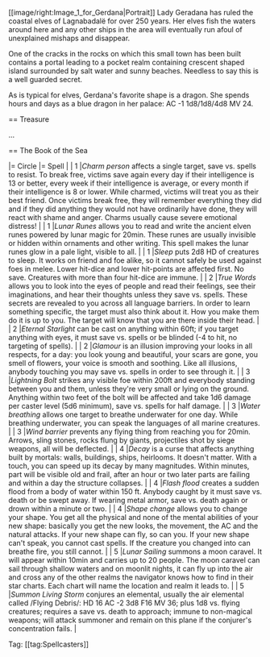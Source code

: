 [[image/right:Image_1_for_Gerdana|Portrait]] Lady Geradana has ruled
the coastal elves of Lagnabadalë for over 250 years. Her elves fish
the waters around here and any other ships in the area will eventually
run afoul of unexplained mishaps and disappear.

One of the cracks in the rocks on which this small town has been built
contains a portal leading to a pocket realm containing crescent shaped
island surrounded by salt water and sunny beaches. Needless to say
this is a well guarded secret.

As is typical for elves, Gerdana's favorite shape is a dragon. She
spends hours and days as a blue dragon in her palace: AC -1
1d8/1d8/4d8 MV 24.

== Treasure

...

== The Book of the Sea

|= Circle |= Spell |
| 1 |*Charm person* affects a single target, save vs. spells to resist. To break free, victims save again every day if their intelligence is 13 or better, every week if their intelligence is average, or every month if their intelligence is 8 or lower. While charmed, victims will treat you as their best friend. Once victims break free, they will remember everything they did and if they did anything they would not have ordinarily have done, they will react with shame and anger. Charms usually cause severe emotional distress! |
| 1 |*Lunar Runes* allows you to read and write the ancient elven runes powered by lunar magic for 20min. These runes are usually invisible or hidden within ornaments and other writing. This spell makes the lunar runes glow in a pale light, visible to all. |
| 1 |*Sleep* puts 2d8 HD of creatures to sleep. It works on friend and foe alike, so it cannot safely be used against foes in melee. Lower hit-dice and lower hit-points are affected first. No save. Creatures with more than four hit-dice are immune. |
| 2 |*True Words* allows you to look into the eyes of people and read their feelings, see their imaginations, and hear their thoughts unless they save vs. spells. These secrets are revealed to you across all language barriers. In order to learn something specific, the target must also think about it. How you make them do it is up to you. The target will know that you are there inside their head. |
| 2 |*Eternal Starlight* can be cast on anything within 60ft; if you target anything with eyes, it must save vs. spells or be blinded (-4 to hit, no targeting of spells). |
| 2 |*Glamour* is an illusion improving your looks in all respects, for a day: you look young and beautiful, your scars are gone, you smell of flowers, your voice is smooth and soothing. Like all illusions, anybody touching you may save vs. spells in order to see through it. |
| 3 |*Lightning Bolt* strikes any visible foe within 200ft and everybody standing between you and them, unless they're very small or lying on the ground. Anything within two feet of the bolt will be affected and take 1d6 damage per caster level (5d6 minimum), save vs. spells for half damage. |
| 3 |*Water breathing* allows one target to breathe underwater for one day. While breathing underwater, you can speak the languages of all marine creatures. |
| 3 |*Wind barrier* prevents any flying thing from reaching you for 20min. Arrows, sling stones, rocks flung by giants, projectiles shot by siege weapons, all will be deflected. |
| 4 |*Decay* is a curse that affects anything built by mortals: walls, buildings, ships, heirlooms. It doesn't matter. With a touch, you can speed up its decay by many magnitudes. Within minutes, part will be visible old and frail, after an hour or two later parts are failing and within a day the structure collapses. |
| 4 |*Flash flood* creates a sudden flood from a body of water within 150 ft. Anybody caught by it must save vs. death or be swept away. If wearing metal armor, save vs. death again or drown within a minute or two. |
| 4 |*Shape change* allows you to change your shape. You get all the physical and none of the mental abilities of your new shape: basically you get the new looks, the movement, the AC and the natural attacks. If your new shape can fly, so can you. If your new shape can't speak, you cannot cast spells. If the creature you changed into can breathe fire, you still cannot. |
| 5 |*Lunar Sailing* summons a moon caravel. It will appear within 10min and carries up to 20 people. The moon caravel can sail through shallow waters and on moonlit nights, it can fly up into the air and cross any of the other realms the navigator knows how to find in their star charts. Each chart will name the location and realm it leads to. |
| 5 |*Summon Living Storm* conjures an elemental, usually the air elemental called /Flying Debris/: HD 16 AC -2 3d8 F16 MV 36; plus 1d8 vs. flying creatures; requires a save vs. death to approach; immune to non-magical weapons; will attack summoner and remain on this plane if the conjurer's concentration fails. |

Tag: [[tag:Spellcasters]]

